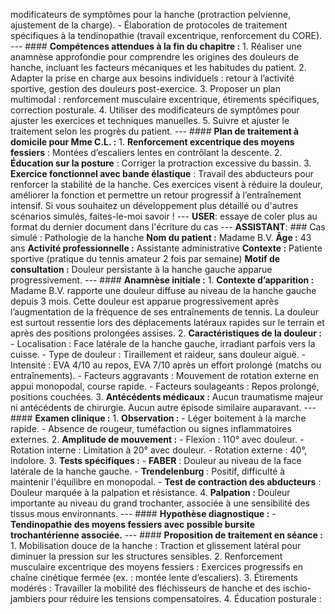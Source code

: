 modificateurs de symptômes pour la hanche (protraction pelvienne, ajustement de la charge). - Élaboration de protocoles de traitement spécifiques à la tendinopathie (travail excentrique, renforcement du CORE). --- #### **Compétences attendues à la fin du chapitre :** 1. Réaliser une anamnèse approfondie pour comprendre les origines des douleurs de hanche, incluant les facteurs mécaniques et les habitudes du patient. 2. Adapter la prise en charge aux besoins individuels : retour à l’activité sportive, gestion des douleurs post-exercice. 3. Proposer un plan multimodal : renforcement musculaire excentrique, étirements spécifiques, correction posturale. 4. Utiliser des modificateurs de symptômes pour ajuster les exercices et techniques manuelles. 5. Suivre et ajuster le traitement selon les progrès du patient. --- #### **Plan de traitement à domicile pour Mme C.L. :** 1. **Renforcement excentrique des moyens fessiers** : Montées d’escaliers lentes en contrôlant la descente. 2. **Éducation sur la posture** : Corriger la protraction excessive du bassin. 3. **Exercice fonctionnel avec bande élastique** : Travail des abducteurs pour renforcer la stabilité de la hanche. Ces exercices visent à réduire la douleur, améliorer la fonction et permettre un retour progressif à l’entraînement intensif. Si vous souhaitez un développement plus détaillé ou d'autres scénarios simulés, faites-le-moi savoir ! --- **USER**: essaye de coler plus au format du dernier document dans l'écriture du cas --- **ASSISTANT**: ### Cas simulé : Pathologie de la hanche **Nom du patient :** Madame B.V. **Âge :** 43 ans **Activité professionnelle :** Assistante administrative **Contexte :** Patiente sportive (pratique du tennis amateur 2 fois par semaine) **Motif de consultation :** Douleur persistante à la hanche gauche apparue progressivement. --- #### **Anamnèse initiale :** 1. **Contexte d’apparition :** Madame B.V. rapporte une douleur diffuse au niveau de la hanche gauche depuis 3 mois. Cette douleur est apparue progressivement après l’augmentation de la fréquence de ses entraînements de tennis. La douleur est surtout ressentie lors des déplacements latéraux rapides sur le terrain et après des positions prolongées assises. 2. **Caractéristiques de la douleur :** - Localisation : Face latérale de la hanche gauche, irradiant parfois vers la cuisse. - Type de douleur : Tiraillement et raideur, sans douleur aiguë. - Intensité : EVA 4/10 au repos, EVA 7/10 après un effort prolongé (matchs ou entraînements). - Facteurs aggravants : Mouvement de rotation externe en appui monopodal, course rapide. - Facteurs soulageants : Repos prolongé, positions couchées. 3. **Antécédents médicaux :** Aucun traumatisme majeur ni antécédents de chirurgie. Aucun autre épisode similaire auparavant. --- #### **Examen clinique :** 1. **Observation :** - Léger boitement à la marche rapide. - Absence de rougeur, tuméfaction ou signes inflammatoires externes. 2. **Amplitude de mouvement :** - Flexion : 110° avec douleur. - Rotation interne : Limitation à 20° avec douleur. - Rotation externe : 40°, indolore. 3. **Tests spécifiques :** - **FABER** : Douleur au niveau de la face latérale de la hanche gauche. - **Trendelenburg** : Positif, difficulté à maintenir l'équilibre en monopodal. - **Test de contraction des abducteurs** : Douleur marquée à la palpation et résistance. 4. **Palpation :** Douleur importante au niveau du grand trochanter, associée à une sensibilité des tissus mous environnants. --- #### **Hypothèse diagnostique :** - **Tendinopathie des moyens fessiers avec possible bursite trochantérienne associée.** --- #### **Proposition de traitement en séance :** 1. Mobilisation douce de la hanche : Traction et glissement latéral pour diminuer la pression sur les structures sensibles. 2. Renforcement musculaire excentrique des moyens fessiers : Exercices progressifs en chaîne cinétique fermée (ex. : montée lente d’escaliers). 3. Étirements modérés : Travailler la mobilité des fléchisseurs de hanche et des ischio-jambiers pour réduire les tensions compensatoires. 4. Éducation posturale :